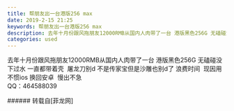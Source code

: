 ```yaml
---
title: 帮朋友出一台港版256 max
date: 2019-2-15 21:25
keywords: 帮朋友出一台港版256 max
description: 去年十月份跟风拖朋友12000RMB从国内人肉带了一台 港版黑色256G 无磕碰没下过水 一直都带着壳  屠龙刀别d 不是传家宝但是沙雕也别d了 浪费时间  现因用不惯ios 换回安卓  慢出不急QQ：464588039
categories: used
---
```

<td class="t_f" id="postmessage_3023039">

去年十月份跟风拖朋友12000RMB从国内人肉带了一台 港版黑色256G 无磕碰没下过水 一直都带着壳  屠龙刀别d 不是传家宝但是沙雕也别d了 浪费时间  现因用不惯ios 换回安卓  慢出不急<br/>
QQ：464588039<br/>
</td>
###### 转载自[菲龙网]